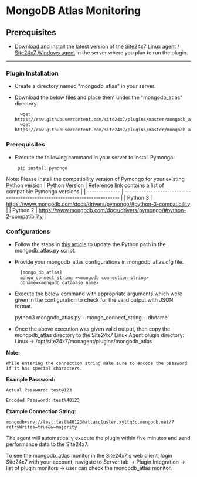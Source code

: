 # MongoDB Atlas Monitoring
                                                                                              
## Prerequisites

- Download and install the latest version of the [Site24x7 Linux agent / Site24x7 Windows agent](https://www.site24x7.com/app/client#/admin/inventory/add-monitor) in the server where you plan to run the plugin. 
---

### Plugin Installation  

- Create a directory named "mongodb_atlas" in your server.		
      
- Download the below files and place them under the "mongodb_atlas" directory.

		wget https://raw.githubusercontent.com/site24x7/plugins/master/mongodb_atlas/mongodb_atlas.py
		wget https://raw.githubusercontent.com/site24x7/plugins/master/mongodb_atlas/mongodb_atlas.cfg
		
### Prerequisites

 - Execute the following command in your server to install Pymongo: 

		pip install pymongo
		
		
 Note: Please install the compatibility version of Pymongo for your existing Python version
| Python Version | Reference link contains a list of compatible Pymongo versions                  |
| -------------- | ---------------------------------------------------------------------------- |
| Python 3       | https://www.mongodb.com/docs/drivers/pymongo/#python-3-compatibility         |
| Python 2       | https://www.mongodb.com/docs/drivers/pymongo/#python-2-compatibility         |

### Configurations

- Follow the steps in [this article](https://support.site24x7.com/portal/en/kb/articles/updating-python-path-in-a-plugin-script-for-linux-servers) to update the Python path in the mongodb_atlas.py script.

- Provide your mongodb_atlas configurations in mongodb_atlas.cfg file.

        [mongo_db_atlas]
        mongo_connect_string =<mongodb connection string>
        dbname=<mongodb database name>


- Execute the below command with appropriate arguments which were given in the configuration to check for the valid output with JSON format.

    python3 mongodb_atlas.py  --mongo_connect_string <mongodb connection string> --dbname <monogdb database name>
		
		
- Once the above execution was given valid output, then copy the mongodb_atlas directory to the Site24x7 Linux Agent plugin directory: 
 		Linux             ->   /opt/site24x7/monagent/plugins/mongodb_atlas
		
**Note:** 

`While entering the connection string make sure to encode the password if it has special characters.`

**Example Password:**

`Actual Password: test@123`

`Encoded Password: test%40123`

**Example Connection String:**

`mongodb+srv://test:test%40123@atlascluster.xyltq3c.mongodb.net/?retryWrites=true&w=majority`



The agent will automatically execute the plugin within five minutes and send performance data to the Site24x7. 

To see the mongodb_atlas monitor in the Site24x7's web client, login Site24x7 with your account, navigate to Server tab -> Plugin Integration -> list of plugin monitors -> user can check the mongodb_atlas monitor.


